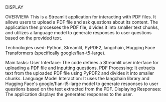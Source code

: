 DISPLAY 


OVERVIEW: 
This is a Streamlit application for interacting with PDF files. 
It allows users to upload a PDF file and ask questions about its content. 
The application then processes the PDF file, divides it into smaller text chunks, 
and utilizes a language model to generate responses to user questions based on the provided text.

Technologies used:
Python, Streamlit, PyPDF2, langchain, Hugging Face Transformers (specifically google/flan-t5-large).

Main tasks:
User Interface: The code defines a Streamlit user interface for uploading a PDF file and inputting questions. PDF Processing: It extracts text from the uploaded PDF file using PyPDF2 and divides it into smaller chunks. Language Model Interaction: It uses the langchain library and Hugging Face's google/flan-t5-large
model to generate responses to user questions based on the text extracted from the PDF. Displaying Responses: The application displays the generated responses to the user.





